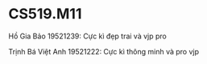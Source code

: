 # CS519.M11
Hồ Gia Bảo 19521239: Cực kì đẹp trai và vjp pro

Trịnh Bá Việt Anh 19521222: Cực kì thông minh và pro vjp
